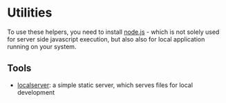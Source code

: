 Utilities
=========

To use these helpers, you need to install [node.js](http://nodejs.org/) - which is not solely used
for server side javascript execution, but also also for local application running on your system.


## Tools

* [localserver](/localserver): a simple static server, which serves files for local development
